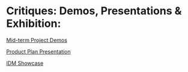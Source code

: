 # Critiques: Demos, Presentations & Exhibition:

[Mid-term Project Demos](project_demo.md)

[Product Plan Presentation](project_plan_presentation.md)

[IDM Showcase](idm_showcase.md)

